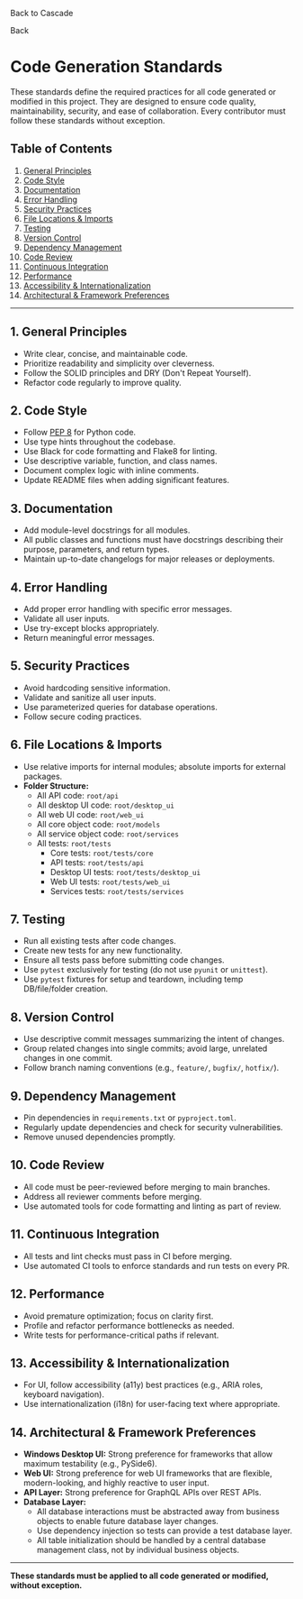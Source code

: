 Back to Cascade

Back
# Code Generation Standards

These standards define the required practices for all code generated or modified in this project. They are designed to ensure code quality, maintainability, security, and ease of collaboration. Every contributor must follow these standards without exception.

## Table of Contents
1. [General Principles](#general-principles)
2. [Code Style](#code-style)
3. [Documentation](#documentation)
4. [Error Handling](#error-handling)
5. [Security Practices](#security-practices)
6. [File Locations & Imports](#file-locations--imports)
7. [Testing](#testing)
8. [Version Control](#version-control)
9. [Dependency Management](#dependency-management)
10. [Code Review](#code-review)
11. [Continuous Integration](#continuous-integration)
12. [Performance](#performance)
13. [Accessibility & Internationalization](#accessibility--internationalization)
14. [Architectural & Framework Preferences](#architectural--framework-preferences)

---

## 1. General Principles
- Write clear, concise, and maintainable code.
- Prioritize readability and simplicity over cleverness.
- Follow the SOLID principles and DRY (Don't Repeat Yourself).
- Refactor code regularly to improve quality.

## 2. Code Style
- Follow [PEP 8](https://www.python.org/dev/peps/pep-0008/) for Python code.
- Use type hints throughout the codebase.
- Use Black for code formatting and Flake8 for linting.
- Use descriptive variable, function, and class names.
- Document complex logic with inline comments.
- Update README files when adding significant features.

## 3. Documentation
- Add module-level docstrings for all modules.
- All public classes and functions must have docstrings describing their purpose, parameters, and return types.
- Maintain up-to-date changelogs for major releases or deployments.

## 4. Error Handling
- Add proper error handling with specific error messages.
- Validate all user inputs.
- Use try-except blocks appropriately.
- Return meaningful error messages.

## 5. Security Practices
- Avoid hardcoding sensitive information.
- Validate and sanitize all user inputs.
- Use parameterized queries for database operations.
- Follow secure coding practices.

## 6. File Locations & Imports
- Use relative imports for internal modules; absolute imports for external packages.
- **Folder Structure:**
    - All API code: `root/api`
    - All desktop UI code: `root/desktop_ui`
    - All web UI code: `root/web_ui`
    - All core object code: `root/models`
    - All service object code: `root/services`
    - All tests: `root/tests`
        - Core tests: `root/tests/core`
        - API tests: `root/tests/api`
        - Desktop UI tests: `root/tests/desktop_ui`
        - Web UI tests: `root/tests/web_ui`
        - Services tests: `root/tests/services`

## 7. Testing
- Run all existing tests after code changes.
- Create new tests for any new functionality.
- Ensure all tests pass before submitting code changes.
- Use `pytest` exclusively for testing (do not use `pyunit` or `unittest`).
- Use `pytest` fixtures for setup and teardown, including temp DB/file/folder creation.

## 8. Version Control
- Use descriptive commit messages summarizing the intent of changes.
- Group related changes into single commits; avoid large, unrelated changes in one commit.
- Follow branch naming conventions (e.g., `feature/`, `bugfix/`, `hotfix/`).

## 9. Dependency Management
- Pin dependencies in `requirements.txt` or `pyproject.toml`.
- Regularly update dependencies and check for security vulnerabilities.
- Remove unused dependencies promptly.

## 10. Code Review
- All code must be peer-reviewed before merging to main branches.
- Address all reviewer comments before merging.
- Use automated tools for code formatting and linting as part of review.

## 11. Continuous Integration
- All tests and lint checks must pass in CI before merging.
- Use automated CI tools to enforce standards and run tests on every PR.

## 12. Performance
- Avoid premature optimization; focus on clarity first.
- Profile and refactor performance bottlenecks as needed.
- Write tests for performance-critical paths if relevant.

## 13. Accessibility & Internationalization
- For UI, follow accessibility (a11y) best practices (e.g., ARIA roles, keyboard navigation).
- Use internationalization (i18n) for user-facing text where appropriate.

## 14. Architectural & Framework Preferences
- **Windows Desktop UI:** Strong preference for frameworks that allow maximum testability (e.g., PySide6).
- **Web UI:** Strong preference for web UI frameworks that are flexible, modern-looking, and highly reactive to user input.
- **API Layer:** Strong preference for GraphQL APIs over REST APIs.
- **Database Layer:**
    - All database interactions must be abstracted away from business objects to enable future database layer changes.
    - Use dependency injection so tests can provide a test database layer.
    - All table initialization should be handled by a central database management class, not by individual business objects.

---

**These standards must be applied to all code generated or modified, without exception.**